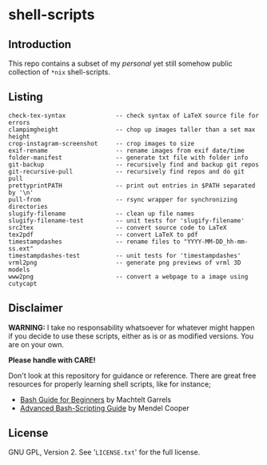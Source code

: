 shell-scripts
=============

Introduction
------------
This repo contains a subset of my *personal* yet still somehow public
collection of `*nix` shell-scripts.


Listing
-------
```
check-tex-syntax              -- check syntax of LaTeX source file for errors
clampimgheight                -- chop up images taller than a set max height
crop-instagram-screenshot     -- crop images to size
exif-rename                   -- rename images from exif date/time
folder-manifest               -- generate txt file with folder info
git-backup                    -- recursively find and backup git repos
git-recursive-pull            -- recursively find repos and do git pull
prettyprintPATH               -- print out entries in $PATH separated by '\n'
pull-from                     -- rsync wrapper for synchronizing directories
slugify-filename              -- clean up file names
slugify-filename-test         -- unit tests for 'slugify-filename'
src2tex                       -- convert source code to LaTeX
tex2pdf                       -- convert LaTeX to pdf
timestampdashes               -- rename files to "YYYY-MM-DD_hh-mm-ss.ext"
timestampdashes-test          -- unit tests for 'timestampdashes'
vrml2png                      -- generate png previews of vrml 3D models
www2png                       -- convert a webpage to a image using cutycapt
```


Disclaimer
----------
**WARNING:**
I take no responsability whatsoever for whatever might happen if you decide to
use these scripts, either as is or as modified versions.  You are on your own.

**Please handle with CARE!**

Don't look at this repository for guidance or reference.  There are great free
resources for properly learning shell scripts, like for instance;

* [Bash Guide for Beginners](http://tldp.org/LDP/Bash-Beginners-Guide/html/)
  by Machtelt Garrels
* [Advanced Bash-Scripting Guide](http://www.tldp.org/LDP/abs/html/)
  by Mendel Cooper


License
-------
GNU GPL, Version 2.  See '`LICENSE.txt`' for the full license.

